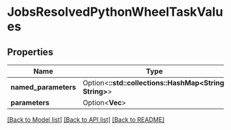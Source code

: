 # JobsResolvedPythonWheelTaskValues

## Properties

Name | Type | Description | Notes
------------ | ------------- | ------------- | -------------
**named_parameters** | Option<**::std::collections::HashMap<String, String>**> |  | [optional]
**parameters** | Option<**Vec<String>**> |  | [optional]

[[Back to Model list]](../README.md#documentation-for-models) [[Back to API list]](../README.md#documentation-for-api-endpoints) [[Back to README]](../README.md)


